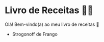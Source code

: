 # Livro de Receitas :woman_cook:

Olá!  Bem-vindo(a) ao meu livro de receitas :wave:

- Strogonoff de Frango




